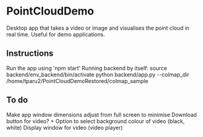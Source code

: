 # PointCloudDemo
Desktop app that takes a video or image and visualises the point cloud in real time. Useful for demo applications.

## Instructions
Run the app using 'npm start'
Running backend by itself: 
source backend/env_backend/bin/activate
python backend/app.py --colmap_dir /home/tparu2/PointCloudDemoRestored/colmap_sample

## To do
Make app window dimensions adjust from full screen to minimise
Download button for video? + Option to select background colour of video (black, white)
Display window for video (video player)